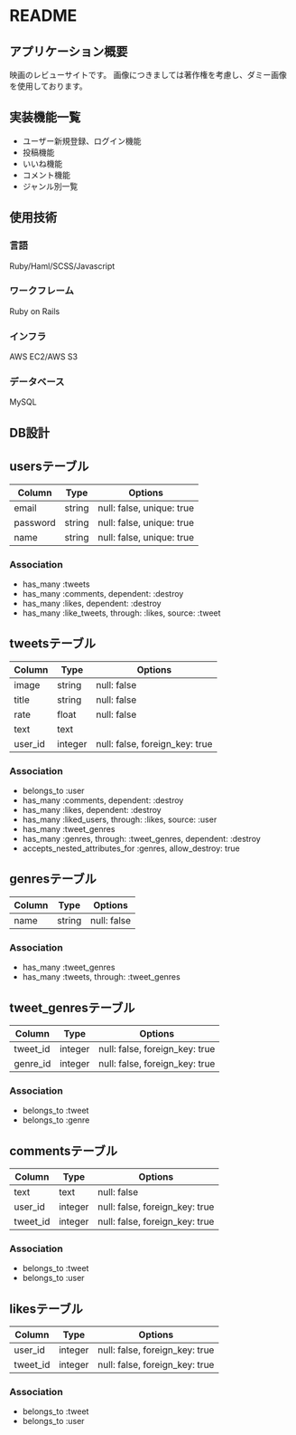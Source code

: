 # README

## アプリケーション概要
映画のレビューサイトです。
画像につきましては著作権を考慮し、ダミー画像を使用しております。

## 実装機能一覧
- ユーザー新規登録、ログイン機能
- 投稿機能
- いいね機能
- コメント機能
- ジャンル別一覧

## 使用技術
### 言語
Ruby/Haml/SCSS/Javascript

### ワークフレーム
Ruby on Rails

### インフラ
AWS EC2/AWS S3

### データベース
MySQL

## DB設計

## usersテーブル
|Column|Type|Options|
|------|----|-------|
|email|string|null: false, unique: true|
|password|string|null: false, unique: true|
|name|string|null: false, unique: true|

### Association
- has_many :tweets
- has_many :comments, dependent: :destroy
- has_many :likes, dependent: :destroy
- has_many :like_tweets, through: :likes, source: :tweet

## tweetsテーブル
|Column|Type|Options|
|------|----|-------|
|image|string|null: false|
|title|string|null: false|
|rate|float|null: false|
|text|text||
|user_id|integer|null: false, foreign_key: true|

### Association
- belongs_to :user
- has_many :comments, dependent: :destroy
- has_many :likes, dependent: :destroy
- has_many :liked_users, through: :likes, source: :user
- has_many :tweet_genres
- has_many :genres, through: :tweet_genres, dependent: :destroy
- accepts_nested_attributes_for :genres, allow_destroy: true

## genresテーブル
|Column|Type|Options|
|------|----|-------|
|name|string|null: false|

### Association
- has_many :tweet_genres
- has_many :tweets, through: :tweet_genres

## tweet_genresテーブル
|Column|Type|Options|
|------|----|-------|
|tweet_id|integer|null: false, foreign_key: true|
|genre_id|integer|null: false, foreign_key: true|

### Association
- belongs_to :tweet
- belongs_to :genre

## commentsテーブル
|Column|Type|Options|
|------|----|-------|
|text|text|null: false|
|user_id|integer|null: false, foreign_key: true|
|tweet_id|integer|null: false, foreign_key: true|

### Association
- belongs_to :tweet
- belongs_to :user

## likesテーブル
|Column|Type|Options|
|------|----|-------|
|user_id|integer|null: false, foreign_key: true|
|tweet_id|integer|null: false, foreign_key: true|

### Association
- belongs_to :tweet
- belongs_to :user

